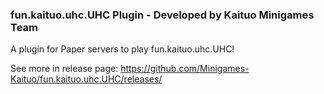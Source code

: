 ### fun.kaituo.uhc.UHC Plugin - Developed by Kaituo Minigames Team
A plugin for Paper servers to play fun.kaituo.uhc.UHC!

See more in release page: https://github.com/Minigames-Kaituo/fun.kaituo.uhc.UHC/releases/
